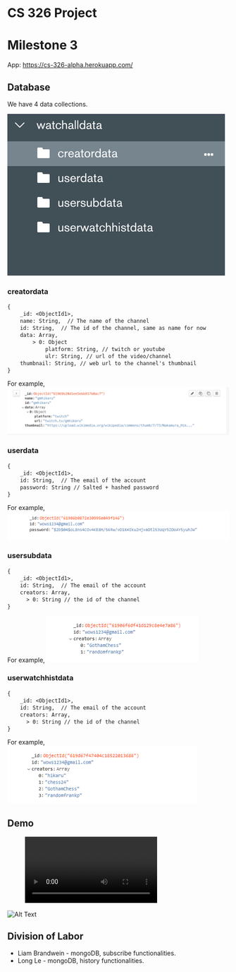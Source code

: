 # CS 326 Project
# Milestone 3

App: https://cs-326-alpha.herokuapp.com/

## Database
We have 4 data collections.

![data](./images/data.png)

### creatordata
```
{
	_id: <ObjectId1>,
	name: String,  // The name of the channel
	id: String,  // The id of the channel, same as name for now
    data: Array,
        > 0: Object
            platform: String, // twitch or youtube
            ulr: String, // url of the video/channel
    thumbnail: String, // web url to the channel's thumbnail
}
```
For example,
![data](./images/creatordata.png)



### userdata
```
{
	_id: <ObjectId1>,
	id: String,  // The email of the account
    password: String // Salted + hashed password
}
```
For example,
![data](./images/userdata.png)
### usersubdata
```
{
	_id: <ObjectId1>,
	id: String,  // The email of the account
    creators: Array,
      > 0: String // the id of the channel
}
```
For example, 
![data](./images/usersubdata.png)

### userwatchhistdata
```
{
	_id: <ObjectId1>,
	id: String,  // The email of the account
    creators: Array,
      > 0: String // the id of the channel
}
```
For example,
![data](./images/userwatchhistdata.png)
## Demo


<figure class="video_container">
  <video controls="true" allowfullscreen="true">
    <source src="./images/demo_milestone3.mp4" type="video/mp4">
  </video>
</figure>


![Alt Text](./images/demo_milestone3.gif)


## Division of Labor

- Liam Brandwein - mongoDB, subscribe functionalities.
- Long Le - mongoDB, history functionalities.